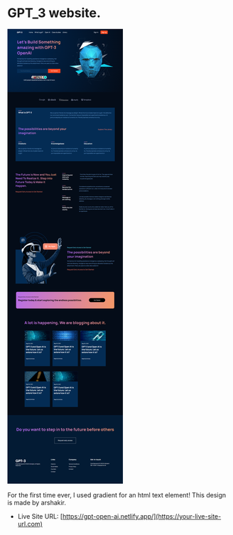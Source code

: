 #  GPT_3 website.
![Design preview for the Space tourism website coding challenge](./assets/gpt-screenshot.png)


For the first time ever, I used gradient for an html text element!
This design is made by arshakir.

- Live Site URL: [https://gpt-open-ai.netlify.app/](https://your-live-site-url.com)



